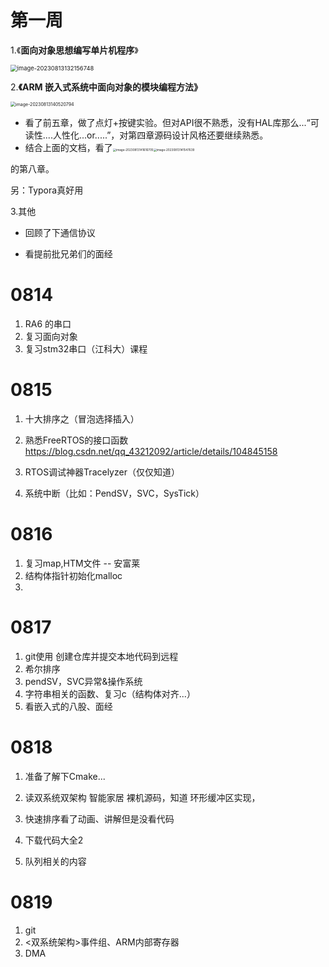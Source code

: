 # 第一周

1.《**面向对象思想编写单片机程序**》

 <img src="C:\Users\29027\AppData\Roaming\Typora\typora-user-images\image-20230813132156748.png" alt="image-20230813132156748" style="zoom: 67%;" />

2.**《ARM 嵌入式系统中面向对象的模块编程方法》**

<img src="C:\Users\29027\AppData\Roaming\Typora\typora-user-images\image-20230813140520794.png" alt="image-20230813140520794" style="zoom:50%;" />

- 看了前五章，做了点灯+按键实验。但对API很不熟悉，没有HAL库那么...“可读性....人性化...or.....”，对第四章源码设计风格还要继续熟悉。
- 结合上面的文档，看了<img src="C:\Users\29027\AppData\Roaming\Typora\typora-user-images\image-20230813141616705.png" alt="image-20230813141616705" style="zoom: 33%;" /><img src="C:\Users\29027\AppData\Roaming\Typora\typora-user-images\image-20230813141547639.png" alt="image-20230813141547639" style="zoom: 33%;" />

的第八章。

另：Typora真好用

3.其他

- 回顾了下通信协议

- 看提前批兄弟们的面经

# 0814

1.   RA6 的串口
2.   复习面向对象
3.   复习stm32串口（江科大）课程

# 0815

1.   十大排序之（冒泡选择插入）
2.   熟悉FreeRTOS的接口函数 https://blog.csdn.net/qq_43212092/article/details/104845158
3.    RTOS调试神器Tracelyzer（仅仅知道）

4. 系统中断（比如：PendSV，SVC，SysTick） 

# 0816

1.   复习map,HTM文件 -- 安富莱 
2.   结构体指针初始化malloc
3.   

# 0817

1. git使用 创建仓库并提交本地代码到远程
2. 希尔排序
3. pendSV，SVC异常&操作系统
4. 字符串相关的函数、复习c（结构体对齐...）
5. 看嵌入式的八股、面经

# 0818

1. 准备了解下Cmake...

2. 读双系统双架构 智能家居 裸机源码，知道 环形缓冲区实现，
3. 快速排序看了动画、讲解但是没看代码
4. 下载代码大全2
5. 队列相关的内容

# 0819

1. git
2. <双系统架构>事件组、ARM内部寄存器
3. DMA









